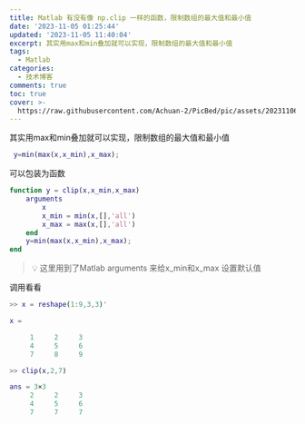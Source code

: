 ```yaml
---
title: Matlab 有没有像 np.clip 一样的函数，限制数组的最大值和最小值
date: '2023-11-05 01:25:44'
updated: '2023-11-05 11:40:04'
excerpt: 其实用max和min叠加就可以实现，限制数组的最大值和最小值
tags:
  - Matlab
categories:
  - 技术博客
comments: true
toc: true
cover: >-
  https://raw.githubusercontent.com/Achuan-2/PicBed/pic/assets/202311061540015.png
---
```




其实用max和min叠加就可以实现，限制数组的最大值和最小值

```matlab
 y=min(max(x,x_min),x_max);
```

可以包装为函数

```matlab
function y = clip(x,x_min,x_max)
    arguments
        x
        x_min = min(x,[],'all')
        x_max = max(x,[],'all')
    end
    y=min(max(x,x_min),x_max);
end
```

> 💡 这里用到了Matlab arguments 来给x_min和x_max 设置默认值

调用看看

```matlab
>> x = reshape(1:9,3,3)'

x =

     1     2     3
     4     5     6
     7     8     9

>> clip(x,2,7)

ans = 3×3  
     2     2     3
     4     5     6
     7     7     7

```
